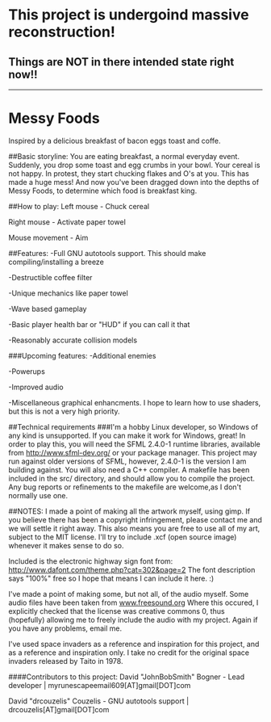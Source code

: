 # This project is undergoind massive reconstruction! 
## Things are NOT in there intended state right now!!

---------------------------------------------------------------------------

# Messy Foods
Inspired by a delicious breakfast of bacon eggs toast and coffe.

##Basic storyline:
You are eating breakfast, a normal everyday event. Suddenly, you drop 
some toast and egg crumbs in your bowl. Your cereal is not happy. In 
protest, they start chucking flakes and O's at you. This has made a huge 
mess! And now you've been dragged down into the depths of Messy Foods,
to determine which food is breakfast king.

##How to play:
Left mouse - Chuck cereal

Right mouse - Activate paper towel

Mouse movement - Aim

##Features:
-Full GNU autotools support. This should make compiling/installing a breeze

-Destructible coffee filter

-Unique mechanics like paper towel

-Wave based gameplay

-Basic player health bar or "HUD" if you can call it that

-Reasonably accurate collision models

###Upcoming features:
-Additional enemies

-Powerups

-Improved audio

-Miscellaneous graphical enhancments. I hope to learn how to use shaders, but this is not a very high priority.

##Technical requirements
###I'm a hobby Linux developer, so Windows of any kind is unsupported. If you can make it work for Windows, great!
In order to play this, you will need the SFML 2.4.0-1 runtime libraries, available from http://www.sfml-dev.org/
or your package manager. This project may run against older versions of SFML, however, 2.4.0-1 is the version I am 
building against. You will also  need a C++ compiler. A makefile has been included in the src/ directory, and
should allow you to compile the project. Any bug reports or refinements to the makefile are welcome,as I don't 
normally use one.

##NOTES:
I made a point of making all the artwork myself, using gimp. If you believe there has been a copyright infringement,
please contact me and we will settle it right away. This also means you are free to use all of my art, subject to the MIT license. I'll try to include .xcf (open source image) whenever it makes sense to do so.

Included is the electronic highway sign font from: 
http://www.dafont.com/theme.php?cat=302&page=2
The font description says "100%" free so I hope that means I can include it here. :)

I've made a point of making some, but not all, of the audio myself. Some audio files have been taken from www.freesound.org
Where this occured, I explicitly checked that the license was creative commons 0, thus (hopefully) allowing me to freely
include the audio with my project. Again if you have any problems, email me.

I've used space invaders as a reference and inspiration for this project, and as a reference and inspiration only. I take
no credit for the original space invaders released by Taito in 1978.

####Contributors to this project:
David "JohnBobSmith" Bogner - Lead developer | myrunescapeemail609[AT]gmail[DOT]com

David "drcouzelis" Couzelis - GNU autotools support | drcouzelis[AT]gmail[DOT]com
